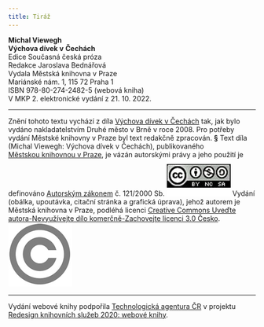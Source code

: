 ```yaml
---
title: Tiráž
---
```


**Michal Viewegh    
Výchova dívek v** **Čechách**  
Edice Současná česká próza  
Redakce Jaroslava Bednářová  
Vydala Městská knihovna v Praze  
Mariánské nám. 1, 115 72 Praha 1  
ISBN 978-80-274-2482-5 (webová kniha)  
V MKP 2. elektronické vydání z 21. 10. 2022.

***

Znění tohoto textu vychází z díla [Výchova dívek v Čechách](https://search.mlp.cz/cz/titul/vychova-divek-v-cechach/3984978/) tak, jak bylo vydáno nakladatelstvím Druhé město v Brně v roce 2008. Pro potřeby vydání Městské knihovny v Praze byl text redakčně zpracován.
**§**
Text díla (Michal Viewegh: Výchova dívek v Čechách), publikovaného [Městskou knihovnou v Praze](https://www.mlp.cz/cz/), je vázán autorskými právy a jeho použití je definováno [Autorským zákonem](https://www.mkcr.cz/predpisy-zakonu-709.html) č. 121/2000 Sb.
[![image001.jpg](./resources/image001_fmt.jpeg)](https://creativecommons.org/licenses/by-nc-sa/3.0/cz/)
Vydání (obálka, upoutávka, citační stránka a grafická úprava), jehož autorem je Městská knihovna v Praze, podléhá licenci [Creative Commons Uveďte autora-Nevyužívejte dílo komerčně-Zachovejte licenci 3.0 Česko](https://creativecommons.org/licenses/by-nc-sa/3.0/cz/).
![image002.jpg](./resources/image002_fmt.jpeg)

***

Vydání webové knihy podpořila [Technologická agentura ČR](https://www.tacr.cz/) v projektu [Redesign knihovních služeb 2020: webové knihy](https://starfos.tacr.cz/cs/project/TL04000391).